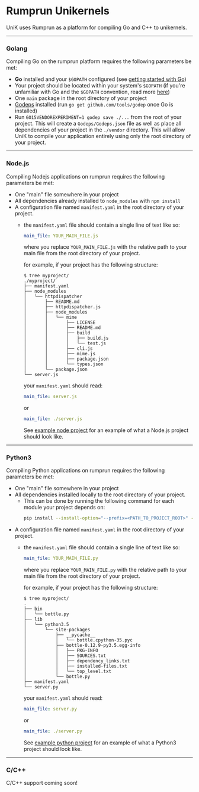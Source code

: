 # Rumprun Unikernels

UniK uses Rumprun as a platform for compiling Go and C++ to unikernels.

---

### Golang
Compiling Go on the rumprun platform requires the following parameters be met:
* **Go** installed and your `$GOPATH` configured (see [getting started with Go](https://golang.org/doc/install))
* Your project should be located within your system's `$GOPATH` (if you're unfamiliar with Go and the `$GOPATH` convention, read more [here](http://stackoverflow.com/questions/7970390/what-should-be-the-values-of-gopath-and-goroot))
* One `main` package in the root directory of your project
* [Godeps](https://github.com/tools/godep) installed (run `go get github.com/tools/godep` once Go is installed)
* Run `GO15VENDOREXPERIMENT=1 godep save ./...` from the root of your project. This will create a `Godeps/Godeps.json` file as well as place all dependencies of your project in the `./vendor` directory. This will allow UniK to compile your application entirely using only the root directory of your project.

---

### Node.js
Compiling Nodejs applications on rumprun requires the following parameters be met:
* One "main" file somewhere in your project
* All dependencies already installed to `node_modules` with `npm install `
* A configuration file named `manifest.yaml` in the root directory of your project.
  * the `manifest.yaml` file should contain a single line of text like so:
    ```yaml
    main_file: YOUR_MAIN_FILE.js
    ```
    where you replace `YOUR_MAIN_FILE.js` with the relative path to your main file from the root directory of your project.

    for example, if your project has the following structure:
    ```
    $ tree myproject/
    ./myproject/
    ├── manifest.yaml
    ├── node_modules
    │   └── httpdispatcher
    │       ├── README.md
    │       ├── httpdispatcher.js
    │       ├── node_modules
    │       │   └── mime
    │       │       ├── LICENSE
    │       │       ├── README.md
    │       │       ├── build
    │       │       │   ├── build.js
    │       │       │   └── test.js
    │       │       ├── cli.js
    │       │       ├── mime.js
    │       │       ├── package.json
    │       │       └── types.json
    │       └── package.json
    └── server.js
    ```
    your `manifest.yaml` should read:
    ```yaml
    main_file: server.js
    ```
    or
    ```yaml
    main_file: ./server.js
    ```

    See [example node project](../examples/example-nodejs-app) for an example of what a Node.js project should look like.

---

### Python3


Compiling Python applications on rumprun requires the following parameters be met:
* One "main" file somewhere in your project
* All dependencies installed locally to the root directory of your project.
  * This can be done by running the following command for each module your project depends on:
    ```bash
    pip install --install-option="--prefix=<PATH_TO_PROJECT_ROOT>" --ignore-installed <MODULE_NAME>
    ```
* A configuration file named `manifest.yaml` in the root directory of your project.
  * the `manifest.yaml` file should contain a single line of text like so:
    ```yaml
    main_file: YOUR_MAIN_FILE.py
    ```
    where you replace `YOUR_MAIN_FILE.py` with the relative path to your main file from the root directory of your project.

    for example, if your project has the following structure:
    ```
    $ tree myproject/
    .
    ├── bin
    │   └── bottle.py
    ├── lib
    │   └── python3.5
    │       └── site-packages
    │           ├── __pycache__
    │           │   └── bottle.cpython-35.pyc
    │           ├── bottle-0.12.9-py3.5.egg-info
    │           │   ├── PKG-INFO
    │           │   ├── SOURCES.txt
    │           │   ├── dependency_links.txt
    │           │   ├── installed-files.txt
    │           │   └── top_level.txt
    │           └── bottle.py
    ├── manifest.yaml
    └── server.py
    ```
    your `manifest.yaml` should read:
    ```yaml
    main_file: server.py
    ```
    or
    ```yaml
    main_file: ./server.py
    ```

    See [example python project](../examples/example-python3-httpd) for an example of what a Python3 project should look like.

---

### C/C++

C/C++ support coming soon!
